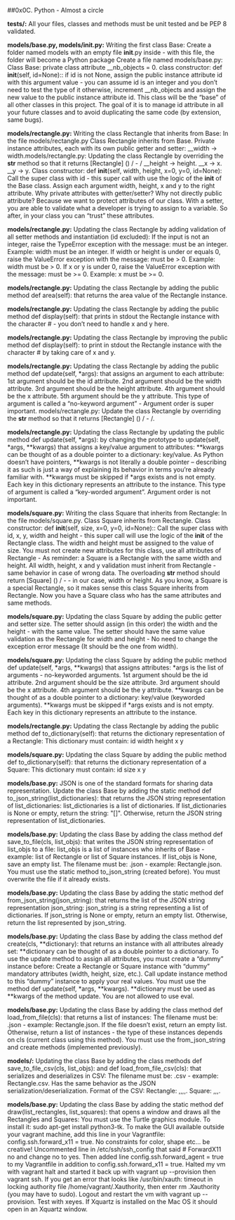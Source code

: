 ##0x0C. Python - Almost a circle


**tests/:** All your files, classes and methods must be unit tested and be PEP 8 validated.


**models/base.py, models/__init__.py:** Writing the first class Base:
Create a folder named models with an empty file __init__.py inside - with this file, the folder will become a Python package
Create a file named models/base.py:
Class Base:
private class attribute __nb_objects = 0.
class constructor: def __init__(self, id=None)::
if id is not None, assign the public instance attribute id with this argument value - you can assume id is an integer and you don’t need to test the type of it
otherwise, increment __nb_objects and assign the new value to the public instance attribute id.
This class will be the “base” of all other classes in this project. The goal of it is to manage id attribute in all your future classes and to avoid duplicating the same code (by extension, same bugs).


**models/rectangle.py:** Writing the class Rectangle that inherits from Base:
In the file models/rectangle.py
Class Rectangle inherits from Base.
Private instance attributes, each with its own public getter and setter:
__width -> width.models/rectangle.py: Updating the class Rectangle by overriding the __str__ method so that it returns [Rectangle] (<id>) <x>/<y> - <width>/<height>
__height -> height.
__x -> x.
__y -> y.
Class constructor: def __init__(self, width, height, x=0, y=0, id=None):
Call the super class with id - this super call with use the logic of the __init__ of the Base class.
Assign each argument width, height, x and y to the right attribute.
Why private attributes with getter/setter? Why not directly public attribute?
Because we want to protect attributes of our class. With a setter, you are able to validate what a developer is trying to assign to a variable. So after, in your class you can “trust” these attributes.


**models/rectangle.py:** Updating the class Rectangle by adding validation of all setter methods and instantiation (id excluded):
If the input is not an integer, raise the TypeError exception with the message: <name of the attribute> must be an integer. Example: width must be an integer.
If width or height is under or equals 0, raise the ValueError exception with the message: <name of the attribute> must be > 0. Example: width must be > 0.
If x or y is under 0, raise the ValueError exception with the message: <name of the attribute> must be >= 0. Example: x must be >= 0.


**models/rectangle.py:** Updating the class Rectangle by adding the public method def area(self): that returns the area value of the Rectangle instance.


**models/rectangle.py:** Updating the class Rectangle by adding the public method def display(self): that prints in stdout the Rectangle instance with the character # - you don’t need to handle x and y here.


**models/rectangle.py:** Updating the class Rectangle by improving the public method def display(self): to print in stdout the Rectangle instance with the character # by taking care of x and y.


**models/rectangle.py:** Updating the class Rectangle by adding the public method def update(self, *args): that assigns an argument to each attribute:
1st argument should be the id attribute.
2nd argument should be the width attribute.
3rd argument should be the height attribute.
4th argument should be the x attribute.
5th argument should be the y attribute.
This type of argument is called a “no-keyword argument” - Argument order is super important.
models/rectangle.py: Update the class Rectangle by overriding the __str__ method so that it returns [Rectangle] (<id>) <x>/<y> - <width>/<height>.


**models/rectangle.py:** Updating the class Rectangle by updating the public method def update(self, *args): by changing the prototype to update(self, *args, **kwargs) that assigns a key/value argument to attributes:
**kwargs can be thought of as a double pointer to a dictionary: key/value.
As Python doesn’t have pointers, **kwargs is not literally a double pointer – describing it as such is just a way of explaining its behavior in terms you’re already familiar with.
**kwargs must be skipped if *args exists and is not empty.
Each key in this dictionary represents an attribute to the instance.
This type of argument is called a “key-worded argument”. Argument order is not important.


**models/square.py:** Writing the class Square that inherits from Rectangle:
In the file models/square.py.
Class Square inherits from Rectangle.
Class constructor: def __init__(self, size, x=0, y=0, id=None)::
Call the super class with id, x, y, width and height - this super call will use the logic of the __init__ of the Rectangle class. The width and height must be assigned to the value of size.
You must not create new attributes for this class, use all attributes of Rectangle - As reminder: a Square is a Rectangle with the same width and height.
All width, height, x and y validation must inherit from Rectangle - same behavior in case of wrong data.
The overloading __str__ method should return [Square] (<id>) <x>/<y> - <size> - in our case, width or height.
As you know, a Square is a special Rectangle, so it makes sense this class Square inherits from Rectangle. Now you have a Square class who has the same attributes and same methods.


**models/square.py:** Updating the class Square by adding the public getter and setter size.
The setter should assign (in this order) the width and the height - with the same value.
The setter should have the same value validation as the Rectangle for width and height - No need to change the exception error message (It should be the one from width).


**models/square.py:** Updating the class Square by adding the public method def update(self, *args, **kwargs) that assigns attributes:
*args is the list of arguments - no-keyworded arguments.
1st argument should be the id attribute.
2nd argument should be the size attribute.
3rd argument should be the x attribute.
4th argument should be the y attribute.
**kwargs can be thought of as a double pointer to a dictionary: key/value (keyworded arguments).
**kwargs must be skipped if *args exists and is not empty.
Each key in this dictionary represents an attribute to the instance.


**models/rectangle.py:** Updating the class Rectangle by adding the public method def to_dictionary(self): that returns the dictionary representation of a Rectangle:
This dictionary must contain:
id
width
height
x
y


**models/square.py:** Updating the class Square by adding the public method def to_dictionary(self): that returns the dictionary representation of a Square:
This dictionary must contain:
id
size
x
y


**models/base.py:** JSON is one of the standard formats for sharing data representation.
Update the class Base by adding the static method def to_json_string(list_dictionaries): that returns the JSON string representation of list_dictionaries:
list_dictionaries is a list of dictionaries.
If list_dictionaries is None or empty, return the string: "[]".
Otherwise, return the JSON string representation of list_dictionaries.


**models/base.py:** Updating the class Base by adding the class method def save_to_file(cls, list_objs): that writes the JSON string representation of list_objs to a file:
list_objs is a list of instances who inherits of Base - example: list of Rectangle or list of Square instances.
If list_objs is None, save an empty list.
The filename must be: <Class name>.json - example: Rectangle.json.
You must use the static method to_json_string (created before).
You must overwrite the file if it already exists.


**models/base.py:** Updating the class Base by adding the static method def from_json_string(json_string): that returns the list of the JSON string representation json_string:
json_string is a string representing a list of dictionaries.
If json_string is None or empty, return an empty list.
Otherwise, return the list represented by json_string.


**models/base.py:** Updating the class Base by adding the class method def create(cls, **dictionary): that returns an instance with all attributes already set:
**dictionary can be thought of as a double pointer to a dictionary.
To use the update method to assign all attributes, you must create a “dummy” instance before:
Create a Rectangle or Square instance with “dummy” mandatory attributes (width, height, size, etc.).
Call update instance method to this “dummy” instance to apply your real values.
You must use the method def update(self, *args, **kwargs).
**dictionary must be used as **kwargs of the method update.
You are not allowed to use eval.


**models/base.py:** Updating the class Base by adding the class method def load_from_file(cls): that returns a list of instances:
The filename must be: <Class name>.json - example: Rectangle.json.
If the file doesn’t exist, return an empty list.
Otherwise, return a list of instances - the type of these instances depends on cls (current class using this method).
You must use the from_json_string and create methods (implemented previously).


**models/:** Updating the class Base by adding the class methods def save_to_file_csv(cls, list_objs): and def load_from_file_csv(cls): that serializes and deserializes in CSV:
The filename must be: <Class name>.csv - example: Rectangle.csv.
Has the same behavior as the JSON serialization/deserialization.
Format of the CSV:
Rectangle: <id>,<width>,<height>,<x>,<y>.
Square: <id>,<size>,<x>,<y>.


**models/base.py:** Updating the class Base by adding the static method def draw(list_rectangles, list_squares): that opens a window and draws all the Rectangles and Squares:
You must use the Turtle graphics module.
To install it: sudo apt-get install python3-tk.
To make the GUI available outside your vagrant machine, add this line in your Vagrantfile: config.ssh.forward_x11 = true.
No constraints for color, shape etc… be creative!
Uncommented line in /etc/ssh/ssh_config that said # ForwardX11 no and change no to yes.
Then added line config.ssh.forward_agent = true to my Vagrantfile in addition to config.ssh.forward_x11 = true.
Halted my vm with vagrant halt and started it back up with vagrant up --provision then vagrant ssh.
If you get an error that looks like /usr/bin/xauth: timeout in locking authority file /home/vagrant/.Xauthority, then enter rm .Xauthority (you may have to sudo).
Logout and restart the vm with vagrant up --provision.
Test with xeyes. If Xquartz is installed on the Mac OS it should open in an Xquartz window.
